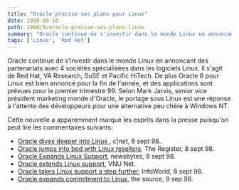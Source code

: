 ```yaml
---
title: "Oracle précise ses plans pour Linux"
date: 1998-09-10
path: 1998/9/oracle-precise-ses-plans-linux
summary: "Oracle continue de s'investir dans le monde Linux en annoncant des partenariats avec 4 sociétés spécialisées dans les logiciels Linux."
tags: ['Linux', 'Red Hat']
---
```


<P>
Oracle continue de s'investir dans le monde Linux en annoncant des
partenariats avec 4 sociétés spécialisées dans les logiciels Linux. Il
s'agit de Red Hat, VA Research, SuSE et Pacific HiTech.
De plus Oracle 8 pour Linux est bien annoncé pour la fin de l'année, et
des applications sont prévues pour le premier trimestre 99.
Selon  Mark Jarvis, senior vice président marketing monde d'Oracle, le
portage sous Linux est une réponse à l'attente des développeurs pour une
alternative peu chère à Windows NT.
</P>

<P>
Cette nouvelle a apparemment marqué les esprits dans la presse puisqu'on
peut lire les commentaires suivants:
</P>

<UL>

<LI><A HREF="http://www.news.com/News/Item/0,4,26094,00.html">Oracle dives deeper into Linux </A>, c|net, 8 sept 98..
<LI><A HREF="http://www.theregister.co.uk/980908-000023.html">Oracle jumps into bed with Linux resellers</A>, The Register, 8 sept 98.
<LI><A HREF="http://www.newsbytes.com/pubNews/117697.html">Oracle Expands Linux Support</A>, newsbytes, 8 sept 98.
<LI><A HREF="http://webserv.vnu.co.uk/www_user/plsql/pkg_vnu_msn.homepage?p_story=62915">Oracle extends Linux support</A>, VNU Net.
<LI><A HREF="http://www.infoworld.com/cgi-bin/displayStory.pl?98098.eclinuxor.htm">Oracle takes Linux support a step further</A>, InfoWorld, 8 sept 98.
<LI><A HREF="http://thesource.dwpub.com/cgi/FrameSet/frames/1998/09/1234.html">Oracle expands commitment to Linux</A>, the source, 9 sep 98.
</UL>


